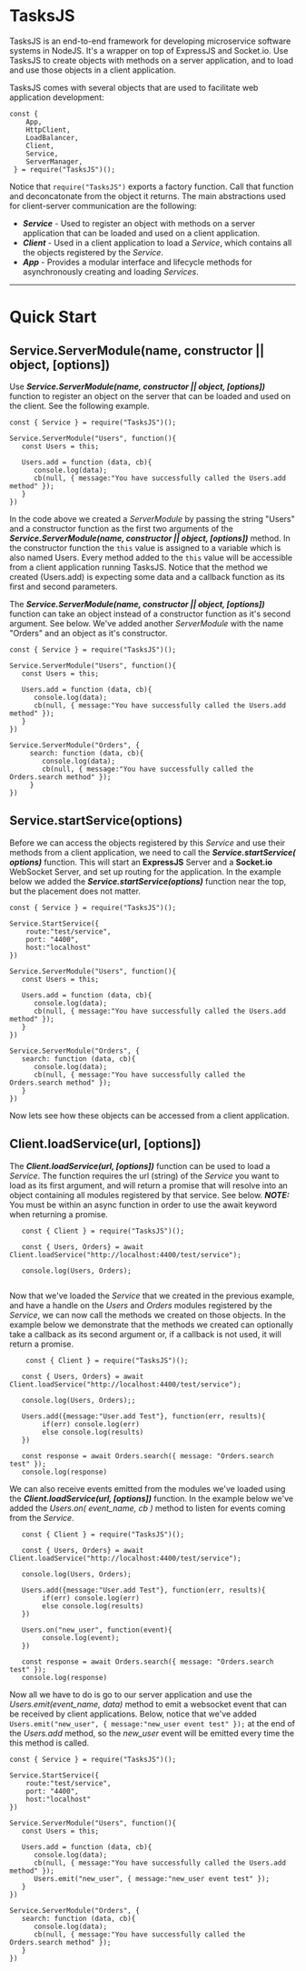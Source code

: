 # TasksJS

TasksJS is an end-to-end framework for developing microservice software systems in NodeJS. It's a wrapper on top of ExpressJS and Socket.io. Use TasksJS to create objects with methods on a server application, and to load and use those objects in a client application. 

TasksJS comes with several objects that are used to facilitate web application development: 
```
const { 
    App,
    HttpClient,
    LoadBalancer,
    Client,
    Service,
    ServerManager,
 } = require("TasksJS")();
```

Notice that ` require("TasksJS") ` exports a factory function. Call that function and deconcatonate from the object it returns. The main  abstractions used for client-server communication are the following:


- ***Service*** - Used to register an object with methods on a server application that can be loaded and used on a client application. 
- ***Client*** - Used in a client application to load a *Service*, which contains all the objects registered by the *Service*.
- ***App*** - Provides a modular interface and lifecycle methods for asynchronously creating and loading *Services*. 

---

# Quick Start
## Service.ServerModule(name, constructor || object, [options])

Use ***Service.ServerModule(name, constructor || object, [options])*** function to register an object on the server that can be loaded and used on the client. See the following example. 

```
const { Service } = require("TasksJS")();

Service.ServerModule("Users", function(){
   const Users = this;
   
   Users.add = function (data, cb){
      console.log(data);
      cb(null, { message:"You have successfully called the Users.add method" });
   }
})
```
In the code above we created a *ServerModule* by passing the string "Users" and a constructor function as the first two arguments of the ***Service.ServerModule(name, constructor || object, [options])*** method. In the constructor function the ` this ` value is assigned to a variable which is also named Users. Every method added to the ` this ` value will be accessible from a client application running TasksJS. Notice that the method we created (Users.add) is expecting some data and a callback function as its first and second parameters.

The  ***Service.ServerModule(name, constructor || object, [options])*** function can take an object instead of a constructor function as it's second argument. See below. We've added another *ServerModule* with the name "Orders" and an object as it's constructor.

```
const { Service } = require("TasksJS")();

Service.ServerModule("Users", function(){
   const Users = this;
   
   Users.add = function (data, cb){
      console.log(data);
      cb(null, { message:"You have successfully called the Users.add method" });
   }
})

Service.ServerModule("Orders", { 
     search: function (data, cb){
        console.log(data);
        cb(null, { message:"You have successfully called the Orders.search method" });
     }
})
```

## Service.startService(options)

Before we can access the objects registered by this *Service* and use their methods from a client application, we need to call the ***Service.startService( options)*** function. This will start an **ExpressJS** Server and a **Socket.io** WebSocket Server, and set up routing for the application. In the example below we added the ***Service.startService(options)*** function near the top, but the placement does not matter. 

```
const { Service } = require("TasksJS")();

Service.StartService({
    route:"test/service",
    port: "4400",
    host:"localhost"
})

Service.ServerModule("Users", function(){
   const Users = this;
   
   Users.add = function (data, cb){
      console.log(data);
      cb(null, { message:"You have successfully called the Users.add method" });
   }
})

Service.ServerModule("Orders", { 
   search: function (data, cb){
      console.log(data);
      cb(null, { message:"You have successfully called the Orders.search method" });
   }
})
```
Now lets see how these objects can be accessed from a client application.

## Client.loadService(url, [options])

The ***Client.loadService(url, [options])*** function can be used to load a *Service*. The function requires the url (string) of the *Service* you want to load as its first argument, and will return a promise that will resolve into an object containing all modules registered by that service. See below. ***NOTE:*** You must be within an async function in order to use the await keyword when returning a promise.
```
   const { Client } = require("TasksJS")();
   
   const { Users, Orders} = await Client.loadService("http://localhost:4400/test/service");
   
   console.log(Users, Orders);
   
```
Now that we've loaded the *Service* that we created in the previous example, and have a handle on the *Users* and *Orders* modules registered by the *Service*, we can now call the methods we created on those objects. In the example below we demonstrate that the methods we created can optionally take a callback as its second argument or, if a callback is not used, it will return a promise.

```
    const { Client } = require("TasksJS")();
   
   const { Users, Orders} = await Client.loadService("http://localhost:4400/test/service");
   
   console.log(Users, Orders);;
   
   Users.add({message:"User.add Test"}, function(err, results){
        if(err) console.log(err)
        else console.log(results)
   })
   
   const response = await Orders.search({ message: "Orders.search test" });
   console.log(response)
```
We can also receive events emitted from the modules we've loaded using the ***Client.loadService(url, [options])*** function. In the example below we've added the  *Users.on( event_name, cb )* method to listen for events coming from the *Service*.

```
   const { Client } = require("TasksJS")();
   
   const { Users, Orders} = await Client.loadService("http://localhost:4400/test/service");
   
   console.log(Users, Orders);
   
   Users.add({message:"User.add Test"}, function(err, results){
        if(err) console.log(err)
        else console.log(results)
   })
   
   Users.on("new_user", function(event){
        console.log(event);
   })
   
   const response = await Orders.search({ message: "Orders.search test" });
   console.log(response)
```
Now all we have to do is go to our server application and use the *Users.emit(event_name, data)* method to emit a websocket event that can be received by client applications. Below, notice that we've added ```Users.emit("new_user", { message:"new_user event test" });``` at the end of the *Users.add* method, so the *new_user* event will be emitted every time the this method is called.
```
const { Service } = require("TasksJS")();

Service.StartService({
    route:"test/service",
    port: "4400",
    host:"localhost"
})

Service.ServerModule("Users", function(){
   const Users = this;
   
   Users.add = function (data, cb){
      console.log(data);
      cb(null, { message:"You have successfully called the Users.add method" });
      Users.emit("new_user", { message:"new_user event test" });
   }
})

Service.ServerModule("Orders", { 
   search: function (data, cb){
      console.log(data);
      cb(null, { message:"You have successfully called the Orders.search method" });
   }
})
```
